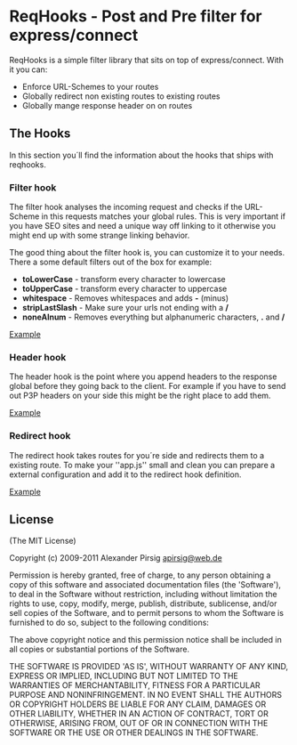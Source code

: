 # ReqHooks - Post and Pre filter for express/connect
ReqHooks is a simple filter library that sits on top of express/connect. With it you can:  
  
* Enforce URL-Schemes to your routes
* Globally redirect non existing routes to existing routes
* Globally mange response header on on routes 

## The Hooks
In this section you´ll find the information about the hooks that ships with reqhooks.  

### Filter hook  
The filter hook analyses the incoming request and checks if the URL-Scheme in this requests matches your global rules. This is very important if you have SEO sites and need a unique way off linking to it otherwise you might end up with some strange linking behavior.  
  
The good thing about the filter hook is, you can customize it to your needs. There a some default filters out of the box for example:  

*  **toLowerCase** - transform every character to lowercase
*  **toUpperCase** - transform every character to uppercase
*  **whitespace** - Removes whitespaces and adds **-** (minus)
*  **stripLastSlash** - Make sure your urls not ending with a **/** 
*  **noneAlnum** - Removes everything but alphanumeric characters, **.** and **/** 

[Example](http://github.com/piscis/reqhooks/examples/filter/app.js "See the example")  

### Header hook
The header hook is the point where you append headers to the response global before they going back to the client. For example if you have to send out P3P headers on your side this might be the right place to add them.

[Example](http://github.com/piscis/reqhooks/examples/header/app.js "See the example")

### Redirect hook
The redirect hook takes routes for you´re side and redirects them to a existing route. To make your ''app.js'' small and clean you can prepare a external configuration and add it to the redirect hook definition. 
  
[Example](http://github.com/piscis/reqhooks/examples/redirect/app.js "See the example")  

## License
(The MIT License)

Copyright (c) 2009-2011 Alexander Pirsig <apirsig@web.de>

Permission is hereby granted, free of charge, to any person obtaining
a copy of this software and associated documentation files (the
'Software'), to deal in the Software without restriction, including
without limitation the rights to use, copy, modify, merge, publish,
distribute, sublicense, and/or sell copies of the Software, and to
permit persons to whom the Software is furnished to do so, subject to
the following conditions:

The above copyright notice and this permission notice shall be
included in all copies or substantial portions of the Software.

THE SOFTWARE IS PROVIDED 'AS IS', WITHOUT WARRANTY OF ANY KIND,
EXPRESS OR IMPLIED, INCLUDING BUT NOT LIMITED TO THE WARRANTIES OF
MERCHANTABILITY, FITNESS FOR A PARTICULAR PURPOSE AND NONINFRINGEMENT.
IN NO EVENT SHALL THE AUTHORS OR COPYRIGHT HOLDERS BE LIABLE FOR ANY
CLAIM, DAMAGES OR OTHER LIABILITY, WHETHER IN AN ACTION OF CONTRACT,
TORT OR OTHERWISE, ARISING FROM, OUT OF OR IN CONNECTION WITH THE
SOFTWARE OR THE USE OR OTHER DEALINGS IN THE SOFTWARE.